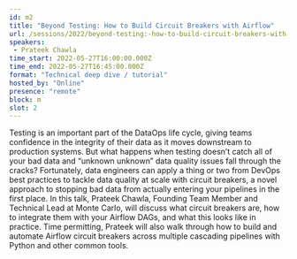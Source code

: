 ```yaml
---
id: m2
title: "Beyond Testing: How to Build Circuit Breakers with Airflow"
url: /sessions/2022/beyond-testing:-how-to-build-circuit-breakers-with-airflow
speakers:
 - Prateek Chawla
time_start: 2022-05-27T16:00:00.000Z
time_end: 2022-05-27T16:45:00.000Z
format: "Technical deep dive / tutorial"
hosted_by: "Online"
presence: "remote"
block: m
slot: 2
---
```


Testing is an important part of the DataOps life cycle, giving teams confidence in the integrity of their data as it moves downstream to production systems. But what happens when testing doesn’t catch all of your bad data and “unknown unknown” data quality issues fall through the cracks? Fortunately, data engineers can apply a thing or two from DevOps best practices to tackle data quality at scale with circuit breakers, a novel approach to stopping bad data from actually entering your pipelines in the first place. In this talk, Prateek Chawla, Founding Team Member and Technical Lead at Monte Carlo, will discuss what circuit breakers are, how to integrate them with your Airflow DAGs, and what this looks like in practice. Time permitting, Prateek will also walk through how to build and automate Airflow circuit breakers across multiple cascading pipelines with Python and other common tools.